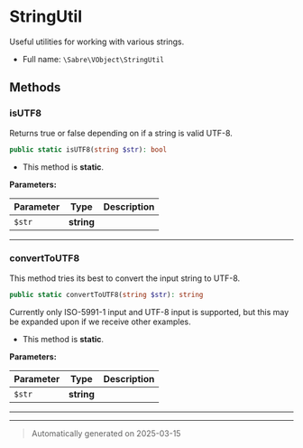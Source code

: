 
# StringUtil

Useful utilities for working with various strings.



* Full name: `\Sabre\VObject\StringUtil`




## Methods


### isUTF8

Returns true or false depending on if a string is valid UTF-8.

```php
public static isUTF8(string $str): bool
```



* This method is **static**.




**Parameters:**

| Parameter | Type | Description |
|-----------|------|-------------|
| `$str` | **string** |  |





***

### convertToUTF8

This method tries its best to convert the input string to UTF-8.

```php
public static convertToUTF8(string $str): string
```

Currently only ISO-5991-1 input and UTF-8 input is supported, but this
may be expanded upon if we receive other examples.

* This method is **static**.




**Parameters:**

| Parameter | Type | Description |
|-----------|------|-------------|
| `$str` | **string** |  |





***


***
> Automatically generated on 2025-03-15
